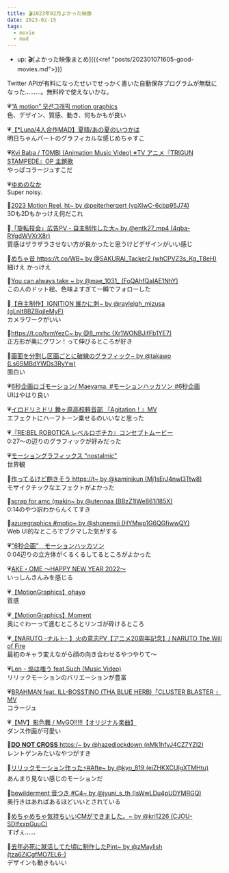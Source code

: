 ```yaml
---
title: 🎬2023年02月よかった映像
date: 2023-02-15
tags:
  - movie
  - mad
---
```


- up: 🎬[よかった映像まとめ]({{<ref "posts/202301071605-good-movies.md">}})  

Twitter APIが有料になったせいでせっかく書いた自動保存プログラムが無駄になった………。無料枠で使えないかな。  

💗[“A motion” 모션그래픽 motion graphics](https://youtu.be/QFGu1j6tHkM)  
色、デザイン、質感、動き、何もかもが良い  

💗[【*Luna/4人合作MAD】夏晴/あの夏のいつかは](https://youtu.be/TcMFQbTyYhA)  
明日ちゃんパートのグラフィカルな感じめちゃすこ  

💗[Kvi Baba / TOMBI (Animation Music Video) ※TV アニメ『TRIGUN STAMPEDE』OP 主題歌](https://youtu.be/-RQTxqPc5T0)  
やっぱコラージュすこだ  

💗[ゆめのなか](https://youtu.be/Jd_hXfUxmL4)  
Super noisy.

💙[2023 Motion Reel. ht~ by @peiterhergert (vpXIwC-6cbp95J74)](https://twitter.com/peiterhergert/status/1624179643120234496?s=20)  
3Dも2Dもかっけえ何だこれ  

💙[「旋転技会」広告PV - 自主制作した大~ by @entk27_mp4 (4qba-RYgdWVXrX8r)](https://twitter.com/entk27_mp4/status/1624347514336956419?s=20)  
質感はザラザラさせない方が良かったと思うけどデザインがいい感じ  

💙[めちゃ昔 https://t.co/WB~ by @SAKURAI_Tacker2 (whCPVZ3s_Kg_T8eH)](https://twitter.com/SAKURAI_Tacker2/status/1624070494134890496?s=20)  
細けえ かっけえ  

💙[You can always take ~ by @mae_1031_ (FoQAhfQaIAE1NhY)](https://twitter.com/mae_1031_/status/1622422385600364544?s=20)  
この人のドット絵、色味よすぎて一瞬でフォローした  

💙[【自主制作】IGNITION 誰かに刺~ by @rayleigh_mizusa (gLnIt8BZBqjIeMyF)](https://twitter.com/rayleigh_mizusa/status/1621794296331632640?s=20)  
カメラワークがいい  

💙[https://t.co/tvmYezC~ by @8_mrhc (Xr1WONBJifFb1YE7)](https://twitter.com/8_mrhc/status/1621409520290529280?s=20)  
正方形が奥にグワン！って伸びるところが好き  

💙[画面を分割し区画ごとに破線のグラフィック~ by @takawo (Ls6SMBdYWDs3RyYw)](https://twitter.com/takawo/status/1620354939712315392?s=20)  
面白い  

💗[6秒企画ロゴモーション/  Maeyama.  #モーションハッカソン #6秒企画](https://youtu.be/1ky5AUu6v18)  
UIはやはり良い  

💗[イロドリミドリ 舞ヶ原高校軽音部 『Agitation！』MV](https://youtu.be/n5MZnhCVuF4)  
エフェクトにハーフトーン乗せるのいいなと思った  

💗[『RE:BEL ROBOTICA レベルロボチカ』コンセプトムービー](https://youtu.be/LP4ki4lw-ak)  
0:27～の辺りのグラフィックが好みだった  

💗[モーショングラフィックス "nostalmic"](https://youtu.be/PM0LnzSSsLE)  
世界観  

💙[作ってるけど飽きそう https://t~ by @kaminikun (Mj1sErJ4nwl3Ttw8)](https://twitter.com/kaminikun/status/1627978009595744256?s=20)  
モザイクチックなエフェクトがよかった  

💙[scrap for amc (makin~ by @utennaa (BBzZ1lWe861i185X)](https://twitter.com/utennaa/status/1628274836026929152?s=20)  
0:14のやつ訳わからんくてすき  

💙[azuregraphics #motio~ by @shonenvii (HYMwp1G6QGfiwwQY)](https://twitter.com/shonenvii/status/1627936109085831168?s=20)  
Web UI的なところでブクマした気がする  

💗["6秒企画"　モーションハッカソン](https://youtu.be/Lf31jINfG4o)  
0:04辺りの立方体がくるくるしてるところがよかった  

💗[AKE・OME 〜HAPPY NEW YEAR 2022〜](https://youtu.be/es_JMVQQMKc)  
いっしんさんみを感じる  

💗[【MotionGraphics】ohayo](https://youtu.be/cEoNkk6Zruc)  
質感  

💗[【MotionGraphics】Moment](https://youtu.be/QLKFbQyy1uw)  
奥にぐわーって進むところとリンゴが砕けるところ  

💗[【NARUTO -ナルト- 】火の意志PV【アニメ20周年記念】/ NARUTO The Will of Fire](https://youtu.be/_CepR88c3AM)  
最初のキャラ変えながら顔の向き合わせるやつやりて～  

💗[Len - 焔は嗤う feat.Such (Music Video)](https://youtu.be/4-4dnkAjMGQ)  
リリックモーションのバリエーションが豊富  

💗[BRAHMAN feat. ILL-BOSSTINO (THA BLUE HERB)「CLUSTER BLASTER 」MV](https://youtu.be/CdoPneh0ifY)  
コラージュ  

💗[【MV】影色舞 / MyGO!!!!!【オリジナル楽曲】](https://youtu.be/iFIXi6zzCls)  
ダンス作画が可愛い  

💙[𝐃𝐎 𝐍𝐎𝐓 𝐂𝐑𝐎𝐒𝐒 https:/~ by @hazedlockdown (nMk1hfvJ4CZ7YZI2)](https://twitter.com/hazedlockdown/status/1630289415489699845?s=20)  
レントゲンみたいなやつがすき  

💙[リリックモーション作った⚡️#Afte~ by @kyo_819 (eiZHKXCUlgXTMHtu)](https://twitter.com/kyo_819/status/1628673516022423552?s=20)  
あんまり見ない感じのモーションだ  

💙[bewilderment 音つき #C4~ by @jyuni_s_th (lsWwLDu4pUDYMRGQ)](https://twitter.com/jyuni_s_th/status/1630056378319638529?s=20)  
奥行きはあればあるほどいいとされている  

💙[めちゃめちゃ気持ちいいCMができました。~ by @kri1226 (CJOU-SDIfxxpGuuC)](https://twitter.com/kri1226/status/1630106981863419904?s=20)  
すげぇ……  

💙[去年必死に就活してた頃に制作したPint~ by @zMaylish (tza6ZiCgfMO7EL6-)](https://twitter.com/zMaylish/status/1629743028784238592?s=20)  
デザインも動きもいい  
